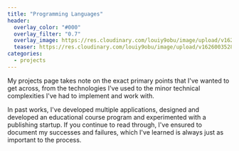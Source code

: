 ```yaml
---
title: "Programming Languages"
header:
  overlay_color: "#000"
  overlay_filter: "0.7"
  overlay_image: https://res.cloudinary.com/louiy9obu/image/upload/v1626002590/letisias_projects_fjlv67.png
  teaser: https://res.cloudinary.com/louiy9obu/image/upload/v1626003528/500x300projects_dbt5xc.png
categories:
  - projects
---
```


My projects page takes note on the exact primary points that I've wanted to get across, from the technologies I've used to the minor technical complexities I've had to implement and work with.

In past works, I've developed multiple applications, designed and developed an educational course program and experimented with a publishing startup. If you continue to read through, I've ensured to document my successes and failures, which I've learned is always just as important to the process.